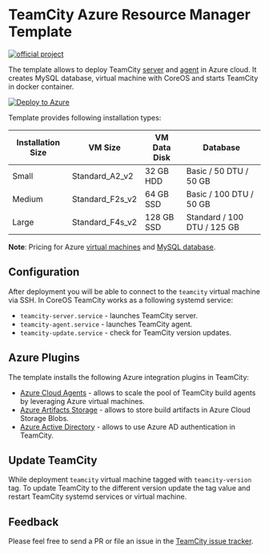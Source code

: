 # TeamCity Azure Resource Manager Template

[![official project](http://jb.gg/badges/incubator.svg)](https://confluence.jetbrains.com/display/ALL/JetBrains+on+GitHub)

The template allows to deploy TeamCity [server](https://hub.docker.com/r/jetbrains/teamcity-server/) and [agent](https://hub.docker.com/r/jetbrains/teamcity-agent/) in Azure cloud. It creates MySQL database, virtual machine with CoreOS and starts TeamCity in docker container.

[![Deploy to Azure](https://azuredeploy.net/deploybutton.svg)](https://portal.azure.com/#create/Microsoft.Template/uri/https%3A%2F%2Fraw.githubusercontent.com%2FJetBrains%2Fteamcity-azure-template%2Fmaster%2Fazuredeploy.json) 

Template provides following installation types:

| Installation Size | VM Size         | VM Data Disk | Database                    |
| ----------------- |---------------- | ------------ | --------------------------- |
| Small             | Standard_A2_v2  | 32 GB HDD    | Basic / 50 DTU / 50 GB      |
| Medium            | Standard_F2s_v2 | 64 GB SSD    | Basic / 100 DTU / 50 GB     |
| Large             | Standard_F4s_v2 | 128 GB SSD   | Standard / 100 DTU / 125 GB |

**Note**: Pricing for Azure [virtual machines](https://azure.microsoft.com/en-us/pricing/details/virtual-machines/linux/) and [MySQL database](https://azure.microsoft.com/en-us/pricing/details/mysql/).

## Configuration

After deployment you will be able to connect to the `teamcity` virtual machine via SSH. In CoreOS TeamCity works as a following systemd service:

* `teamcity-server.service` - launches TeamCity server.
* `teamcity-agent.service` - launches TeamCity agent. 
* `teamcity-update.service` - check for TeamCity version updates.

## Azure Plugins

The template installs the following Azure integration plugins in TeamCity:

* [Azure Cloud Agents](https://plugins.jetbrains.com/plugin/9260-azure-resource-manager-cloud-support) - allows to scale the pool of TeamCity build agents by leveraging Azure virtual machines.
* [Azure Artifacts Storage](https://plugins.jetbrains.com/plugin/9617-azure-artifact-storage) - allows to store build artifacts in Azure Cloud Storage Blobs.
* [Azure Active Directory](https://plugins.jetbrains.com/plugin/9083-azure-active-directory) - allows to use Azure AD authentication in TeamCity.

## Update TeamCity

While deployment `teamcity` virtual machine tagged with `teamcity-version` tag.
To update TeamCity to the different version update the tag value and restart TeamCity systemd services or virtual machine.

## Feedback

Please feel free to send a PR or file an issue in the [TeamCity issue tracker](https://youtrack.jetbrains.com/newIssue?project=TW&clearDraft=true&summary=TeamCity+ARM+template%3A&c=Assignee+Dmitry.Tretyakov&c=Subsystem+Distribution+packages).
